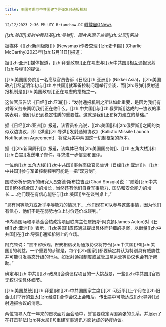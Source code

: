 ```yaml
---
title: 美国考虑与中共国建立导弹发射通报机制
---
```

`12/12/2023 2:36 PM UTC Brianchow-DC` [轉載自GNews](https://gnews.org/articles/2100900)

*[[zh:美国]]发射中程陆基[[zh:导弹]]，图片来源于兰德[[zh:公司]]网站*

据媒体《[[zh:新闻极限]]》(Newsmax)作者查理·[[zh:麦卡锡]] (Charlie McCarthy)2023年[[zh:12月11日]]报道：

据[[zh:亚洲]]媒体报道，[[zh:拜登政府]]正在考虑与[[zh:中共国]]相互通报发射[[zh:导弹]]的提议。

[[zh:美国国务院]]一名高级官员告诉《日经[[zh:亚洲]]》(Nikkei Asia)，[[zh:美国政府]]希望明年初与[[zh:中共国]]就军备控制问题举行会谈，而[[zh:导弹]]发射通报机制是([[zh:美国政府]])正在考虑的措施之一。

这位官员告诉《日经[[zh:亚洲]]》：“发射通报机制之所以如此重要，是因为我们有对等义务来阐明我们正在做什么。[[zh:中共国]]与[[zh:俄罗斯]]达成的一协议的事实表明，他们认识到稳定性质的重要性。这就是我们正在努力建立的基础。”

据《日经[[zh:亚洲]]》报道，该官员补充说，[[zh:美国]]和[[zh:俄罗斯]]之间的类似双边协议，即《弹道[[zh:导弹]]发射通知协议》(Ballistic Missile Launch Notification Agreement)，将成为美中两国这一机制框架的范本。

据《[[zh:新闻周刊]]》报道，该媒体已向[[zh:美国国务院]]、[[zh:五角大楼]]和[[zh:白宫]]发送电子邮件，寻求进一步信息和置评。

一位前[[zh:五角大楼]][[zh:中共国]]事务高级官员告诉《日经[[zh:亚洲]]》，[[zh:中共国]]参与军备控制控判可能是一把“双刃剑”。

国防分析研究所的研究人员查德·斯布拉吉亚(Chad Sbragia)说：“随着[[zh:中共国]]整体综合国力的增长，当然还有他们自身军事能力、国防和安全能力的增长......他们现在有信心能够与[[zh:美国]]坐在谈判桌上。”

“具有同等能力或近乎平等能力的情况下.....他们现在可以参与这些事情，因为他们有信心，他们不是在弱势地位上讨价还价或谈判。”

卡内基国际和平基金会核政策项目联席主任詹姆斯·阿克顿(James Acton)对《日经[[zh:亚洲]]》表示，[[zh:美国]]应该通过提出具体而详细的提案，以衡量[[zh:中共国]]在[[zh:导弹]]通知机制上的立场。

阿克顿说：“虽不容乐观，但我相信发射通报协议将符合[[zh:中共国]]和[[zh:美国]]的利益。一个重要的步骤是，每个[[zh:国家]]都要确定其认为特别具有威胁性并可能引发事态升级的行为。如发射通报制度或监管卫星运营等协议也会有所帮助。”

确定与[[zh:中共]][[zh:政府]]会谈议程项目的一大挑战是，一些[[zh:中共国]]官员无权讨论具体细节。 

[[zh:美国总统]][[zh:拜登]]和[[zh:中共国国家主席]][[zh:习近平]]上个月在[[zh:旧金山]]举行的亚太[[zh:经济]]合作会议上会晤后，传出美中可能达成[[zh:导弹]]发射通报协议的消息。

两位领导人在一年来的首次面对面会晤中，誓言要稳定两国紧张的关系，并展示了在打击非法[[zh:芬太尼]]和重建军事通讯方面达成的适度协议。
